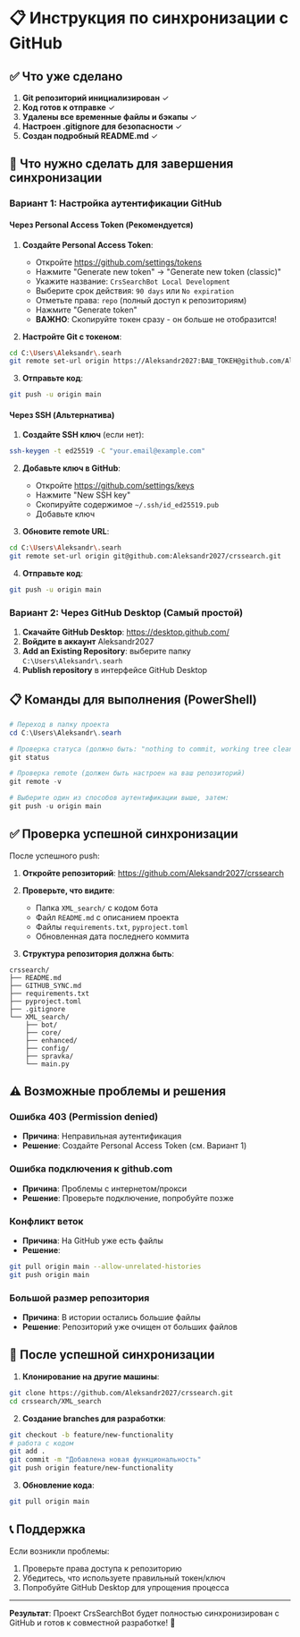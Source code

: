 # 📋 Инструкция по синхронизации с GitHub

## ✅ Что уже сделано

1. **Git репозиторий инициализирован** ✓
2. **Код готов к отправке** ✓  
3. **Удалены все временные файлы и бэкапы** ✓
4. **Настроен .gitignore для безопасности** ✓
5. **Создан подробный README.md** ✓

## 🔧 Что нужно сделать для завершения синхронизации

### Вариант 1: Настройка аутентификации GitHub

#### Через Personal Access Token (Рекомендуется)

1. **Создайте Personal Access Token**:
   - Откройте https://github.com/settings/tokens
   - Нажмите "Generate new token" -> "Generate new token (classic)"
   - Укажите название: `CrsSearchBot Local Development`
   - Выберите срок действия: `90 days` или `No expiration`
   - Отметьте права: `repo` (полный доступ к репозиториям)
   - Нажмите "Generate token"
   - **ВАЖНО**: Скопируйте токен сразу - он больше не отобразится!

2. **Настройте Git с токеном**:
```bash
cd C:\Users\Aleksandr\.searh
git remote set-url origin https://Aleksandr2027:ВАШ_ТОКЕН@github.com/Aleksandr2027/crssearch.git
```

3. **Отправьте код**:
```bash
git push -u origin main
```

#### Через SSH (Альтернатива)

1. **Создайте SSH ключ** (если нет):
```bash
ssh-keygen -t ed25519 -C "your.email@example.com"
```

2. **Добавьте ключ в GitHub**:
   - Откройте https://github.com/settings/keys
   - Нажмите "New SSH key"
   - Скопируйте содержимое `~/.ssh/id_ed25519.pub`
   - Добавьте ключ

3. **Обновите remote URL**:
```bash
cd C:\Users\Aleksandr\.searh
git remote set-url origin git@github.com:Aleksandr2027/crssearch.git
```

4. **Отправьте код**:
```bash
git push -u origin main
```

### Вариант 2: Через GitHub Desktop (Самый простой)

1. **Скачайте GitHub Desktop**: https://desktop.github.com/
2. **Войдите в аккаунт** Aleksandr2027
3. **Add an Existing Repository**: выберите папку `C:\Users\Aleksandr\.searh`
4. **Publish repository** в интерфейсе GitHub Desktop

## 📋 Команды для выполнения (PowerShell)

```powershell
# Переход в папку проекта
cd C:\Users\Aleksandr\.searh

# Проверка статуса (должно быть: "nothing to commit, working tree clean")
git status

# Проверка remote (должен быть настроен на ваш репозиторий)
git remote -v

# Выберите один из способов аутентификации выше, затем:
git push -u origin main
```

## ✅ Проверка успешной синхронизации

После успешного push:

1. **Откройте репозиторий**: https://github.com/Aleksandr2027/crssearch
2. **Проверьте, что видите**:
   - Папка `XML_search/` с кодом бота
   - Файл `README.md` с описанием проекта  
   - Файлы `requirements.txt`, `pyproject.toml`
   - Обновленная дата последнего коммита

3. **Структура репозитория должна быть**:
```
crssearch/
├── README.md
├── GITHUB_SYNC.md  
├── requirements.txt
├── pyproject.toml
├── .gitignore
└── XML_search/
    ├── bot/
    ├── core/
    ├── enhanced/
    ├── config/
    ├── spravka/
    └── main.py
```

## ⚠️ Возможные проблемы и решения

### Ошибка 403 (Permission denied)
- **Причина**: Неправильная аутентификация
- **Решение**: Создайте Personal Access Token (см. Вариант 1)

### Ошибка подключения к github.com
- **Причина**: Проблемы с интернетом/прокси
- **Решение**: Проверьте подключение, попробуйте позже

### Конфликт веток
- **Причина**: На GitHub уже есть файлы
- **Решение**: 
```bash
git pull origin main --allow-unrelated-histories
git push origin main
```

### Большой размер репозитория
- **Причина**: В истории остались большие файлы
- **Решение**: Репозиторий уже очищен от больших файлов

## 🚀 После успешной синхронизации

1. **Клонирование на другие машины**:
```bash
git clone https://github.com/Aleksandr2027/crssearch.git
cd crssearch/XML_search
```

2. **Создание branches для разработки**:
```bash
git checkout -b feature/new-functionality
# работа с кодом
git add .
git commit -m "Добавлена новая функциональность"
git push origin feature/new-functionality
```

3. **Обновление кода**:
```bash
git pull origin main
```

## 📞 Поддержка

Если возникли проблемы:
1. Проверьте права доступа к репозиторию
2. Убедитесь, что используете правильный токен/ключ
3. Попробуйте GitHub Desktop для упрощения процесса

---

**Результат**: Проект CrsSearchBot будет полностью синхронизирован с GitHub и готов к совместной разработке! 🎉 